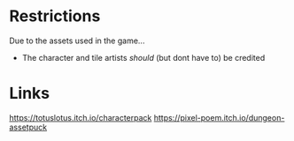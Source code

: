 # Restrictions
Due to the assets used in the game...
- The character and tile artists _should_ (but dont have to) be credited

# Links
https://totuslotus.itch.io/characterpack
https://pixel-poem.itch.io/dungeon-assetpuck
